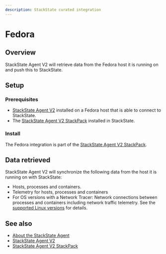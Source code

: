 ```yaml
---
description: StackState curated integration
---
```


# Fedora

## Overview

StackState Agent V2 will retrieve data from the Fedora host it is running on and push this to StackState.

## Setup

### Prerequisites
 
* [StackState Agent V2](/setup/agent/linux.md) installed on a Fedora host that is able to connect to StackState.
* The [StackState Agent V2 StackPack](/stackpacks/integrations/agent.md) installed in StackState.

### Install

The Fedora integration is part of the [StackState Agent V2 StackPack](/stackpacks/integrations/agent.md).

## Data retrieved

StackState Agent V2 will synchronize the following data from the host it is running on with StackState:

- Hosts, processes and containers.
- Telemetry for hosts, processes and containers   
- For OS versions with a Network Tracer: Network connections between processes and containers including network traffic telemetry. See the [supported Linux versions](/setup/agent/linux.md#supported-linux-versions) for details.

## See also

* [About the StackState Agent](/setup/agent/about-stackstate-agent.md)
* [StackState Agent V2](/setup/agent/linux.md)
* [StackState Agent V2 StackPack](/stackpacks/integrations/agent.md)
